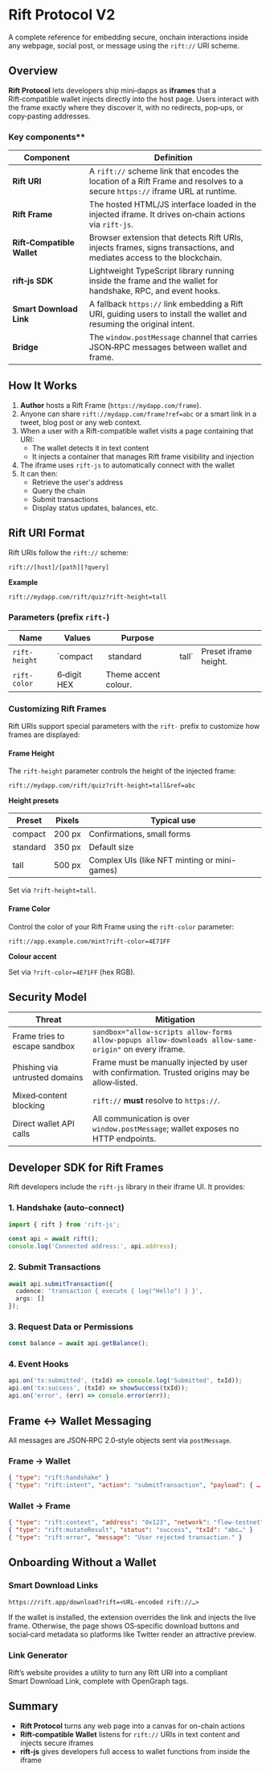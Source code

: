 # Rift Protocol V2

A complete reference for embedding secure, onchain interactions inside any webpage, social post, or message using the `rift://` URI scheme.

## Overview

**Rift Protocol** lets developers ship mini‑dapps as **iframes** that a Rift‑compatible wallet injects directly into the host page. Users interact with the frame exactly where they discover it, with no redirects, pop‑ups, or copy‑pasting addresses.

### Key components**

| Component                  | Definition                                                                                                                   |
| -------------------------- | ---------------------------------------------------------------------------------------------------------------------------- |
| **Rift URI**               | A `rift://` scheme link that encodes the location of a Rift Frame and resolves to a secure `https://` iframe URL at runtime. |
| **Rift Frame**             | The hosted HTML/JS interface loaded in the injected iframe. It drives on‑chain actions via `rift‑js`.                           |
| **Rift‑Compatible Wallet** | Browser extension that detects Rift URIs, injects frames, signs transactions, and mediates access to the blockchain.         |
| **rift‑js SDK**            | Lightweight TypeScript library running inside the frame and the wallet for handshake, RPC, and event hooks.                                 |
| **Smart Download Link**    | A fallback `https://` link embedding a Rift URI, guiding users to install the wallet and resuming the original intent.       |
| **Bridge**                 | The `window.postMessage` channel that carries JSON‑RPC messages between wallet and frame.                                    |

## How It Works

1. **Author** hosts a Rift Frame (`https://mydapp.com/frame`).
2. Anyone can share `rift://mydapp.com/frame?ref=abc` or a smart link in a tweet, blog post or any web context.
3. When a user with a Rift-compatible wallet visits a page containing that URI:
   - The wallet detects it in text content
   - It injects a container that manages Rift frame visibility and injection
4. The iframe uses `rift-js` to automatically connect with the wallet
5. It can then:
   - Retrieve the user's address
   - Query the chain
   - Submit transactions
   - Display status updates, balances, etc.

## Rift URI Format

Rift URIs follow the `rift://` scheme:

```
rift://[host]/[path][?query]
```

**Example**

```
rift://mydapp.com/rift/quiz?rift-height=tall
```

### Parameters (prefix `rift-`)

| Name           | Values      | Purpose               |                    |                       |
| -------------- | ----------- | --------------------- | ------------------ | --------------------- |
| `rift-height`  | \`compact   |  standard             |  tall\`            | Preset iframe height. |
| `rift-color`   | 6‑digit HEX | Theme accent colour.  |                    |                       |

### Customizing Rift Frames

Rift URIs support special parameters with the `rift-` prefix to customize how frames are displayed:

#### Frame Height

The `rift-height` parameter controls the height of the injected frame:

```
rift://mydapp.com/rift/quiz?rift-height=tall&ref=abc
```

**Height presets**

| Preset   | Pixels | Typical use                    |
| -------- | ------ | ------------------------------ |
| compact  | 200 px | Confirmations, small forms     |
| standard | 350 px | Default size                   |
| tall     | 500 px | Complex UIs (like NFT minting or mini-games) |

Set via `?rift-height=tall`.

#### Frame Color

Control the color of your Rift Frame using the `rift-color` parameter:

```
rift://app.example.com/mint?rift-color=4E71FF
```

**Colour accent**

Set via `?rift-color=4E71FF` (hex RGB).

## Security Model

| Threat                         | Mitigation                                                                                            |
| ------------------------------ | ----------------------------------------------------------------------------------------------------- |
| Frame tries to escape sandbox  | `sandbox="allow-scripts allow-forms allow-popups allow-downloads allow-same-origin"` on every iframe. |
| Phishing via untrusted domains | Frame must be manually injected by user with confirmation. Trusted origins may be allow‑listed.                             |
| Mixed‑content blocking         | `rift://` **must** resolve to `https://`.                                                             |
| Direct wallet API calls        | All communication is over `window.postMessage`; wallet exposes no HTTP endpoints.                     |

## Developer SDK for Rift Frames

Rift developers include the `rift-js` library in their iframe UI. It provides:

### 1. **Handshake** (auto-connect)

```ts
import { rift } from 'rift-js';

const api = await rift();
console.log('Connected address:', api.address);
```

### 2. **Submit Transactions**

```ts
await api.submitTransaction({
  cadence: 'transaction { execute { log("Hello") } }',
  args: []
});
```

### 3. **Request Data or Permissions**

```ts
const balance = await api.getBalance();
```

### 4. **Event Hooks**

```ts
api.on('tx:submitted', (txId) => console.log('Submitted', txId));
api.on('tx:success', (txId) => showSuccess(txId));
api.on('error', (err) => console.error(err));
```

## Frame ↔ Wallet Messaging

All messages are JSON‑RPC 2.0‑style objects sent via `postMessage`.

### Frame → Wallet

```json
{ "type": "rift:handshake" }
{ "type": "rift:intent", "action": "submitTransaction", "payload": { … } }
```

### Wallet → Frame

```json
{ "type": "rift:context", "address": "0x123", "network": "flow-testnet" }
{ "type": "rift:mutateResult", "status": "success", "txId": "abc…" }
{ "type": "rift:error", "message": "User rejected transaction." }
```

## Onboarding Without a Wallet

### Smart Download Links

`https://rift.app/download?rift=<URL‑encoded rift://…>`

If the wallet is installed, the extension overrides the link and injects the live frame. Otherwise, the page shows OS‑specific download buttons and social‑card metadata so platforms like Twitter render an attractive preview.

### Link Generator

Rift’s website provides a utility to turn any Rift URI into a compliant Smart Download Link, complete with OpenGraph tags.

## Summary

- **Rift Protocol** turns any web page into a canvas for on-chain actions
- **Rift-compatible Wallet** listens for `rift://` URIs in text content and injects secure iframes
- **rift-js** gives developers full access to wallet functions from inside the iframe
